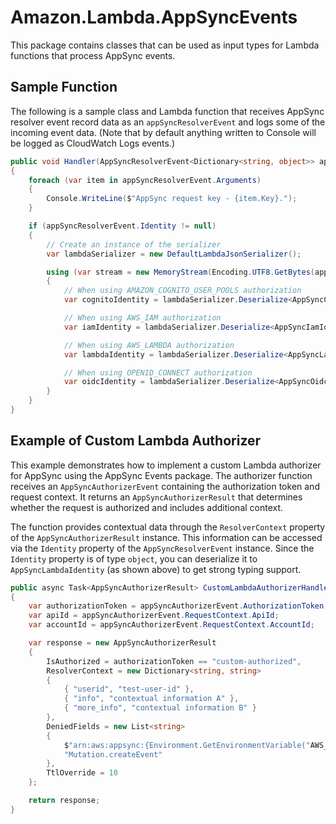 # Amazon.Lambda.AppSyncEvents

This package contains classes that can be used as input types for Lambda functions that process AppSync events.

## Sample Function

The following is a sample class and Lambda function that receives AppSync resolver event record data as an `appSyncResolverEvent` and logs some of the incoming event data. (Note that by default anything written to Console will be logged as CloudWatch Logs events.)

```csharp
public void Handler(AppSyncResolverEvent<Dictionary<string, object>> appSyncResolverEvent, ILambdaContext context)
{
    foreach (var item in appSyncResolverEvent.Arguments)
    {
        Console.WriteLine($"AppSync request key - {item.Key}.");
    }

    if (appSyncResolverEvent.Identity != null)
    {
        // Create an instance of the serializer
        var lambdaSerializer = new DefaultLambdaJsonSerializer();

        using (var stream = new MemoryStream(Encoding.UTF8.GetBytes(appSyncResolverEvent.Identity.ToString()!)))
        {
            // When using AMAZON_COGNITO_USER_POOLS authorization
            var cognitoIdentity = lambdaSerializer.Deserialize<AppSyncCognitoIdentity>(stream);

            // When using AWS_IAM authorization
            var iamIdentity = lambdaSerializer.Deserialize<AppSyncIamIdentity>(stream);

            // When using AWS_LAMBDA authorization
            var lambdaIdentity = lambdaSerializer.Deserialize<AppSyncLambdaIdentity>(stream);

            // When using OPENID_CONNECT authorization
            var oidcIdentity = lambdaSerializer.Deserialize<AppSyncOidcIdentity>(stream);
        }
    }
}
```

## Example of Custom Lambda Authorizer
This example demonstrates how to implement a custom Lambda authorizer for AppSync using the AppSync Events package. The authorizer function receives an `AppSyncAuthorizerEvent` containing the authorization token and request context. It returns an `AppSyncAuthorizerResult` that determines whether the request is authorized and includes additional context.

The function provides contextual data through the `ResolverContext` property of the `AppSyncAuthorizerResult` instance. This information can be accessed via the `Identity` property of the `AppSyncResolverEvent` instance. Since the `Identity` property is of type `object`, you can deserialize it to `AppSyncLambdaIdentity` (as shown above) to get strong typing support.


```csharp
public async Task<AppSyncAuthorizerResult> CustomLambdaAuthorizerHandler(AppSyncAuthorizerEvent appSyncAuthorizerEvent)
{
    var authorizationToken = appSyncAuthorizerEvent.AuthorizationToken;
    var apiId = appSyncAuthorizerEvent.RequestContext.ApiId;
    var accountId = appSyncAuthorizerEvent.RequestContext.AccountId;

    var response = new AppSyncAuthorizerResult
    {
        IsAuthorized = authorizationToken == "custom-authorized",
        ResolverContext = new Dictionary<string, string>
        {
            { "userid", "test-user-id" },
            { "info", "contextual information A" },
            { "more_info", "contextual information B" }
        },
        DeniedFields = new List<string>
        {
            $"arn:aws:appsync:{Environment.GetEnvironmentVariable("AWS_REGION")}:{accountId}:apis/{apiId}/types/Event/fields/comments",
            "Mutation.createEvent"
        },
        TtlOverride = 10
    };

    return response;
}
```